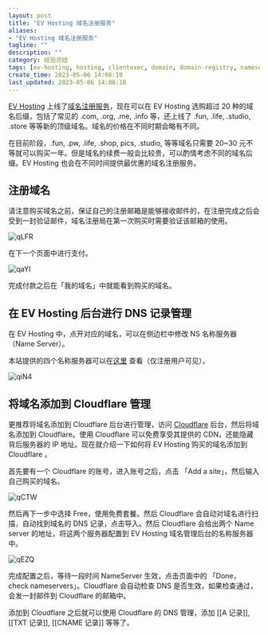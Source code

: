 ```yaml
---
layout: post
title: "EV Hosting 域名注册服务"
aliases:
- "EV Hosting 域名注册服务"
tagline: ""
description: ""
category: 经验总结
tags: [ev-hosting, hosting, clientexec, domain, domain-registry, nameserver, dns,]
create_time: 2023-05-06 14:08:10
last_updated: 2023-05-06 14:08:10
---
```


[EV Hosting](https://client.einverne.info) 上线了[域名注册服务](https://client.einverne.info/order.php?step=1&productGroup=13)，现在可以在 EV Hosting 选购超过 20 种的域名后缀，包括了常见的 .com, .org, .me, .info 等，还上线了 .fun, .life, .studio, .store 等等新的顶级域名。域名的价格在不同时期会略有不同。

在目前阶段，.fun, .pw, .life, .shop, pics, .studio, 等等域名只需要 20~30 元不等就可以购买一年。但是域名的续费一般会比较贵，可以酌情考虑不同的域名后缀。EV Hosting 也会在不同时间提供最优惠的域名注册服务。

## 注册域名

请注意购买域名之前，保证自己的注册邮箱是能够接收邮件的，在注册完成之后会受到一封验证邮件，域名注册局在第一次购买时需要验证该邮箱的使用。

![qLFR](https://photo.einverne.info/images/2023/05/06/qLFR.png)

在下一个页面中进行支付。

![qaYI](https://photo.einverne.info/images/2023/05/06/qaYI.png)

完成付款之后在「我的域名」中就能看到购买的域名。

## 在 EV Hosting 后台进行 DNS 记录管理

在 EV Hosting 中，点开对应的域名，可以在侧边栏中修改 NS 名称服务器（Name Server）。

本站提供的四个名称服务器可以在[这里](https://client.einverne.info/index.php?fuse=knowledgebase&controller=articles&view=article&articleId=23) 查看（仅注册用户可见）。

![qiN4](https://photo.einverne.info/images/2023/05/06/qiN4.png)

## 将域名添加到 Cloudflare 管理

更推荐将域名添加到 Cloudflare 后台进行管理，访问 [Cloudflare](https://dash.cloudflare.com/) 后台，然后将域名添加到 Cloudflare。使用 Cloudflare 可以免费享受其提供的 CDN，还能隐藏背后服务器的 IP 地址。现在就介绍一下如何将 EV Hosting 购买的域名添加到 Cloudflare 。

首先要有一个 Cloudflare 的账号，进入账号之后，点击 「Add a site」，然后输入自己购买的域名。

![qCTW](https://photo.einverne.info/images/2023/05/06/qCTW.png)

然后再下一步中选择 Free，使用免费套餐。然后 Cloudflare 会自动对域名进行扫描，自动找到域名的 DNS 记录，点击导入。然后 Cloudflare 会给出两个 Name server 的地址，将这两个服务器配置到 EV Hosting 域名管理后台的名称服务器中。

![qEZQ](https://photo.einverne.info/images/2023/05/06/qEZQ.png)

完成配置之后，等待一段时间 NameServer 生效，点击页面中的 「Done，check nameservers」。Cloudflare 会自动检查 DNS 是否生效，如果检查通过，会发一封邮件到 Cloudflare 的邮箱中。

添加到 Cloudflare 之后就可以使用 Cloudflare 的 DNS 管理，添加 [[A 记录]], [[TXT 记录]], [[CNAME 记录]] 等等了。
